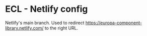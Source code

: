 # ECL - Netlify config

Netlify's main branch. Used to redirect https://europa-component-library.netlify.com/ to the right URL.
